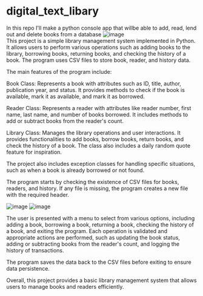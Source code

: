 # digital_text_libary
In this repo I'll make a python console app that willbe able to add, read, lend out and delete books from a database
![image](https://github.com/Shift-Happens/digital_text_libary/assets/90008035/35e162f0-4a2c-4ca3-8eee-a027f0070f6a)
<br>
This project is a simple library management system implemented in Python. It allows users to perform various operations such as adding books to the library, borrowing books, returning books, and checking the history of a book. The program uses CSV files to store book, reader, and history data.

The main features of the program include:

Book Class: Represents a book with attributes such as ID, title, author, publication year, and status. It provides methods to check if the book is available, mark it as available, and mark it as borrowed.

Reader Class: Represents a reader with attributes like reader number, first name, last name, and number of books borrowed. It includes methods to add or subtract books from the reader's count.

Library Class: Manages the library operations and user interactions. It provides functionalities to add books, borrow books, return books, and check the history of a book. The class also includes a daily random quote feature for inspiration.

The project also includes exception classes for handling specific situations, such as when a book is already borrowed or not found.

The program starts by checking the existence of CSV files for books, readers, and history. If any file is missing, the program creates a new file with the required header.

![image](https://github.com/Shift-Happens/digital_text_libary/assets/90008035/c6521786-99bb-4f16-96eb-96c38d559815)
![image](https://github.com/Shift-Happens/digital_text_libary/assets/90008035/ac74d445-873a-43af-8700-93601b3d0f95)


The user is presented with a menu to select from various options, including adding a book, borrowing a book, returning a book, checking the history of a book, and exiting the program. Each operation is validated and appropriate actions are performed, such as updating the book status, adding or subtracting books from the reader's count, and logging the history of transactions.

The program saves the data back to the CSV files before exiting to ensure data persistence.

Overall, this project provides a basic library management system that allows users to manage books and readers efficiently.

